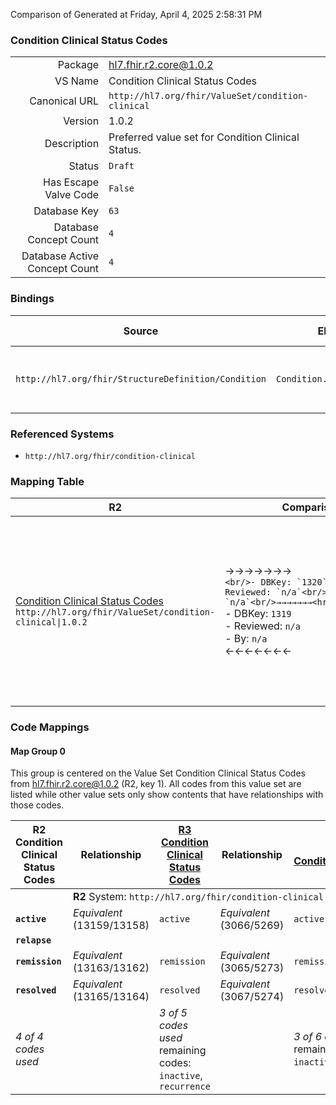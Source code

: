 Comparison of 
Generated at Friday, April 4, 2025 2:58:31 PM

### Condition Clinical Status Codes

|      |     |
| ---: | --- |
| Package | hl7.fhir.r2.core@1.0.2 |
| VS Name | Condition Clinical Status Codes |
| Canonical URL | `http://hl7.org/fhir/ValueSet/condition-clinical` |
| Version | 1.0.2 |
| Description | Preferred value set for Condition Clinical Status. |
| Status | `Draft` |
| Has Escape Valve Code | `False` |
| Database Key | `63` |
| Database Concept Count | `4` |
| Database Active Concept Count | `4` |
### Bindings

| Source | Element | Binding | Strength | Element Short |
| ------ | ------- | ------- | -------- | ------------- |
| `http://hl7.org/fhir/StructureDefinition/Condition` | `Condition.clinicalStatus` | `http://hl7.org/fhir/ValueSet/condition-clinical` | `Preferred` | active \| relapse \| remission \| resolved |

### Referenced Systems

* `http://hl7.org/fhir/condition-clinical`
### Mapping Table

| R2 | Comparison | R3 | Comparison | R4 | Comparison | R4B | Comparison | R5
| --- | --- | --- | --- | --- | --- | --- | --- | ---
| [Condition Clinical Status Codes](/docs/R2/ValueSets/ConditionClinicalStatusCodes.md)<br/> `http://hl7.org/fhir/ValueSet/condition-clinical\|1.0.2` | →→→→→→→<br/>``<br/>- DBKey: `1320`<br/>- Reviewed: `n/a`<br/>- By: `n/a`<br/>→→→→→→→<hr/>←←←←←←←<br/>``<br/>- DBKey: `1319`<br/>- Reviewed: `n/a`<br/>- By: `n/a`<br/>←←←←←←←| [Condition Clinical Status Codes](/docs/R3/ValueSets/ConditionClinicalStatusCodes.md)<br/> `http://hl7.org/fhir/ValueSet/condition-clinical\|3.0.2` | →→→→→→→<br/>`SourceIsNarrowerThanTarget`<br/>- DBKey: `359`<br/>- Reviewed: `n/a`<br/>- By: `n/a`<br/>→→→→→→→<hr/>←←←←←←←<br/>`SourceIsBroaderThanTarget`<br/>- DBKey: `582`<br/>- Reviewed: `n/a`<br/>- By: `n/a`<br/>←←←←←←←| [ConditionClinicalStatusCodes](/docs/R4/ValueSets/ConditionClinicalStatusCodes.md)<br/> `http://hl7.org/fhir/ValueSet/condition-clinical\|4.0.1` | →→→→→→→<br/>`Equivalent`<br/>- DBKey: `1435`<br/>- Reviewed: `n/a`<br/>- By: `n/a`<br/>→→→→→→→<hr/>←←←←←←←<br/>`Equivalent`<br/>- DBKey: `1436`<br/>- Reviewed: `n/a`<br/>- By: `n/a`<br/>←←←←←←←| [ConditionClinicalStatusCodes](/docs/R4B/ValueSets/ConditionClinicalStatusCodes.md)<br/> `http://hl7.org/fhir/ValueSet/condition-clinical\|4.3.0` | →→→→→→→<br/>`SourceIsNarrowerThanTarget`<br/>- DBKey: `802`<br/>- Reviewed: `n/a`<br/>- By: `n/a`<br/>→→→→→→→<hr/>←←←←←←←<br/>`SourceIsBroaderThanTarget`<br/>- DBKey: `1063`<br/>- Reviewed: `n/a`<br/>- By: `n/a`<br/>←←←←←←←| [ConditionClinicalStatusCodes](/docs/R5/ValueSets/ConditionClinicalStatusCodes.md)<br/> `http://hl7.org/fhir/ValueSet/condition-clinical\|5.0.0` 

### Code Mappings


#### Map Group 0

This group is centered on the Value Set Condition Clinical Status Codes from hl7.fhir.r2.core@1.0.2 (R2, key 1).
All codes from this value set are listed while other value sets only show contents that have relationships with those codes.

| R2 Condition Clinical Status Codes| Relationship | [R3 Condition Clinical Status Codes](/docs/R3/ValueSets/ConditionClinicalStatusCodes.md)| Relationship | [R4 ConditionClinicalStatusCodes](/docs/R4/ValueSets/ConditionClinicalStatusCodes.md)| Relationship | [R4B ConditionClinicalStatusCodes](/docs/R4B/ValueSets/ConditionClinicalStatusCodes.md)| Relationship | [R5 ConditionClinicalStatusCodes](/docs/R5/ValueSets/ConditionClinicalStatusCodes.md)
| --- | --- | --- | --- | --- | --- | --- | --- | ---
| <td colspan="8">**R2** System: `http://hl7.org/fhir/condition-clinical`
| **`active`**| _Equivalent_ <br/>(13159/13158)| `active`| _Equivalent_ <br/>(3066/5269)| `active`| _Equivalent_ <br/>(14752/14753)| `active`| _Equivalent_ <br/>(7577/9847)| `active`
| **`relapse`**| | | | | | | | | 
| **`remission`**| _Equivalent_ <br/>(13163/13162)| `remission`| _Equivalent_ <br/>(3065/5273)| `remission`| _Equivalent_ <br/>(14760/14761)| `remission`| _Equivalent_ <br/>(7581/9851)| `remission`
| **`resolved`**| _Equivalent_ <br/>(13165/13164)| `resolved`| _Equivalent_ <br/>(3067/5274)| `resolved`| _Equivalent_ <br/>(14762/14763)| `resolved`| _Equivalent_ <br/>(7582/9852)| `resolved`
| *4 of 4 codes used* | | *3 of 5 codes used* <br/>remaining codes:<br/>`inactive`, `recurrence`| | *3 of 6 codes used* <br/>remaining codes:<br/>`inactive`, `recurrence`, `relapse`| | *3 of 6 codes used* <br/>remaining codes:<br/>`inactive`, `recurrence`, `relapse`| | *3 of 7 codes used* <br/>remaining codes:<br/>`inactive`, `recurrence`, `relapse`, `unknown`

